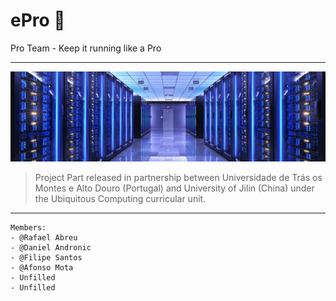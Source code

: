 # ePro :rocket:

Pro Team - Keep it running like a Pro

--------------------------

![ServerImage](/servban.jpg)


> Project Part released in partnership between Universidade de Trás os Montes e Alto Douro (Portugal) and University of Jilin (China) under the Ubiquitous Computing curricular unit.

-------------------------

```
Members:
- @Rafael Abreu
- @Daniel Andronic 
- @Filipe Santos
- @Afonso Mota
- Unfilled
- Unfilled
```
